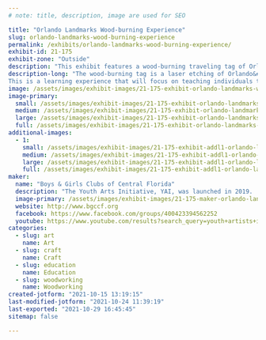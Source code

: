 ```yaml
---
# note: title, description, image are used for SEO

title: "Orlando Landmarks Wood-burning Experience"
slug: orlando-landmarks-wood-burning-experience
permalink: /exhibits/orlando-landmarks-wood-burning-experience/
exhibit-id: 21-175
exhibit-zone: "Outside"
description: "This exhibit features a wood-burning traveling tag of Orlando&#039;s famous landmarks."
description-long: "The wood-burning tag is a laser etching of Orlando&#039;s famous landmarks.  Those who purchase this item can customize it by adding a name, emojis, or a short quote.
This is a learning experience that will focus on teaching individuals the basics and safety of wood-burning."
image: /assets/images/exhibit-images/21-175-exhibit-orlando-landmarks-wood-burning-experience-travel-tag2-large.jpg
image-primary: 
  small: /assets/images/exhibit-images/21-175-exhibit-orlando-landmarks-wood-burning-experience-travel-tag2-small.jpg
  medium: /assets/images/exhibit-images/21-175-exhibit-orlando-landmarks-wood-burning-experience-travel-tag2-medium.jpg
  large: /assets/images/exhibit-images/21-175-exhibit-orlando-landmarks-wood-burning-experience-travel-tag2-large.jpg
  full: /assets/images/exhibit-images/21-175-exhibit-orlando-landmarks-wood-burning-experience-travel-tag2-full.jpg
additional-images: 
  - 1:
    small: /assets/images/exhibit-images/21-175-exhibit-addl1-orlando-landmarks-wood-burning-experience-travel-tag1-2-small.jpg
    medium: /assets/images/exhibit-images/21-175-exhibit-addl1-orlando-landmarks-wood-burning-experience-travel-tag1-2-medium.jpg
    large: /assets/images/exhibit-images/21-175-exhibit-addl1-orlando-landmarks-wood-burning-experience-travel-tag1-2-large.jpg
    full: /assets/images/exhibit-images/21-175-exhibit-addl1-orlando-landmarks-wood-burning-experience-travel-tag1-2-full.jpg
maker: 
  name: "Boys & Girls Clubs of Central Florida"
  description: "The Youth Arts Initiative, YAI, was launched in 2019.  The YAI program is taught by professional practicing, teaching artists who are well-rounded in their field. The Youth Arts Initiative Program is designed to offer students a laddering-up style of engagement in an inviting professional setting.  The participants of the program AKA Rising Artists, meet for three 2-hour sessions weekly; 2 skill development sessions and 1 studio session.  They include fine arts, dance, photography, videography, and graphic arts. Young artists participating in the YAI program are provided with high-quality artistic experiences and opportunities that they would not otherwise have. "
  image-primary: /assets/images/exhibit-images/21-175-maker-orlando-landmarks-wood-burning-experience-yai-t-shirt-logo-medium.png
  website: http://www.bgccf.org
  facebook: https://www.facebook.com/groups/400423394562252
  youtube: https://www.youtube.com/results?search_query=youth+artists+initiative+orange+tv
categories: 
  - slug: art
    name: Art
  - slug: craft
    name: Craft
  - slug: education
    name: Education
  - slug: woodworking
    name: Woodworking
created-jotform: "2021-10-15 13:19:15"
last-modified-jotform: "2021-10-24 11:39:19"
last-exported: "2021-10-29 16:45:45"
sitemap: false

---
```

